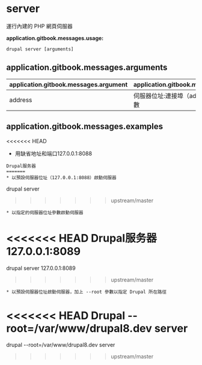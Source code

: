 # server
運行內建的 PHP 網頁伺服器

**application.gitbook.messages.usage:**
```
drupal server [arguments]
```

## application.gitbook.messages.arguments
application.gitbook.messages.argument | application.gitbook.messages.details
---------|-------------
address | 伺服器位址:連接埠（address:port）參數

## application.gitbook.messages.examples
<<<<<<< HEAD
* 用缺省地址和端口127.0.0.1:8088
```
Drupal服务器
=======
* 以預設伺服器位址（127.0.0.1:8088）啟動伺服器
```
drupal server
>>>>>>> upstream/master
```
* 以指定的伺服器位址參數啟動伺服器
```
<<<<<<< HEAD
Drupal服务器127.0.0.1:8089
=======
drupal server 127.0.0.1:8089
>>>>>>> upstream/master
```
* 以預設伺服器位址啟動伺服器，加上 --root 參數以指定 Drupal 所在路徑
```
<<<<<<< HEAD
Drupal --root=/var/www/drupal8.dev server
=======
drupal --root=/var/www/drupal8.dev server
>>>>>>> upstream/master
```

